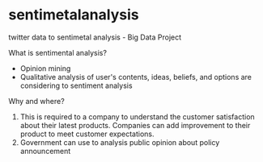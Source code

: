 # sentimetalanalysis
twitter data to sentimetal analysis - Big Data Project


What is sentimental analysis?
- Opinion mining 
- Qualitative analysis of user's contents, ideas, beliefs, and options are considering to sentiment analysis

Why and where?

1. This is required to a company to understand the customer satisfaction about their latest products. Companies can add improvement to their product to meet customer expectations.
2. Government can use to analysis public opinion about policy announcement
